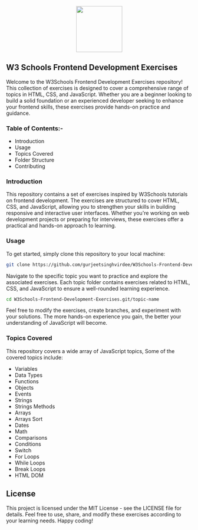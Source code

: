 <div align="center">
  <img src="https://github.com/gurjeetsinghvirdee/W3Schools-JavaScript-Exercises/assets/73753957/54deee37-a961-4b04-9846-143207e598b4" width="125" height="125">
</div>

## W3 Schools Frontend Development Exercises

Welcome to the W3Schools Frontend Development Exercises repository! This collection of exercises is designed to cover a comprehensive range of topics in HTML, CSS, and JavaScript. Whether you are a beginner looking to build a solid foundation or an experienced developer seeking to enhance your frontend skills, these exercises provide hands-on practice and guidance.

### Table of Contents:-
- Introduction
- Usage
- Topics Covered
- Folder Structure
- Contributing
  
### Introduction
This repository contains a set of exercises inspired by W3Schools tutorials on frontend development. The exercises are structured to cover HTML, CSS, and JavaScript, allowing you to strengthen your skills in building responsive and interactive user interfaces. Whether you're working on web development projects or preparing for interviews, these exercises offer a practical and hands-on approach to learning.

### Usage
To get started, simply clone this repository to your local machine:

```bash
git clone https://github.com/gurjeetsinghvirdee/W3Schools-Frontend-Development-Exercises.git
```

Navigate to the specific topic you want to practice and explore the associated exercises. Each topic folder contains exercises related to HTML, CSS, and JavaScript to ensure a well-rounded learning experience.

```bash
cd W3Schools-Frontend-Development-Exercises.git/topic-name
```

Feel free to modify the exercises, create branches, and experiment with your solutions. The more hands-on experience you gain, the better your understanding of JavaScript will become.

### Topics Covered
This repository covers a wide array of JavaScript topics, Some of the covered topics include:

- Variables
- Data Types
- Functions
- Objects
- Events
- Strings
- Strings Methods
- Arrays
- Arrays Sort
- Dates
- Math
- Comparisons
- Conditions
- Switch
- For Loops
- While Loops
- Break Loops
- HTML DOM

## License
This project is licensed under the MIT License - see the LICENSE file for details. Feel free to use, share, and modify these exercises according to your learning needs. Happy coding!
